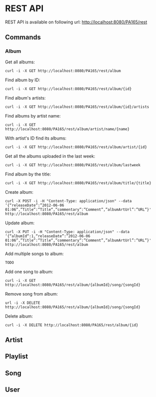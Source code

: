 # REST API

REST API is available on following url: [http://localhost:8080/PA165/rest]()

## Commands

### Album

Get all albums:

```
curl -i -X GET http://localhost:8080/PA165/rest/album
```

Find album by ID:

```
curl -i -X GET http://localhost:8080/PA165/rest/album/{id}
```

Find album's artists:

```
curl -i -X GET http://localhost:8080/PA165/rest/album/{id}/artists
```

Find albums by artist name:

```
curl -i -X GET http://localhost:8080/PA165/rest/album/artist/name/{name}
```

With artist's ID find its albums:

```
curl -i -X GET http://localhost:8080/PA165/rest/album/artist/{id}
```

Get all the albums uploaded in the last week:

```
curl -i -X GET http://localhost:8080/PA165/rest/album/lastweek

```
Find album by the title:

```
curl -i -X GET http://localhost:8080/PA165/rest/album/title/{title}
```

Create album:

```
curl -X POST -i -H "Content-Type: application/json" --data ‘{“releaseDate”:”2012-06-06 01:06”,”Title”:”Title“,”commentary”:”Comment”,”albumArtUrl”:”URL”}' http://localhost:8080/PA165/rest/album
```

Update album:

```
curl -X PUT -i -H "Content-Type: application/json" --data ‘{“albumId“:1,“releaseDate”:”2012-06-06 01:06”,”Title”:”Title“,”commentary”:”Comment”,”albumArtUrl”:”URL”}' http://localhost:8080/PA165/rest/album
```

Add multiple songs to album:

```
TODO
```

Add one song to album:

```
curl -i -X GET http://localhost:8080/PA165/rest/album/{albumId}/song/{songId}
```

Remove song from album:

```
url -i -X DELETE http://localhost:8080/PA165/rest/album/{albumId}/song/{songId}
```

Delete album:

```
curl -i -X DELETE http://localhost:8080/PA165/rest/album/{id}
```

## Artist

## Playlist

## Song

## User
